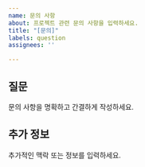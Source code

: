 ```yaml
---
name: 문의 사항
about: 프로젝트 관련 문의 사항을 입력하세요.
title: "[문의]"
labels: question
assignees: ''

---
```


## 질문

문의 사항을 명확하고 간결하게 작성하세요.

## 추가 정보

추가적인 맥락 또는 정보를 입력하세요.
